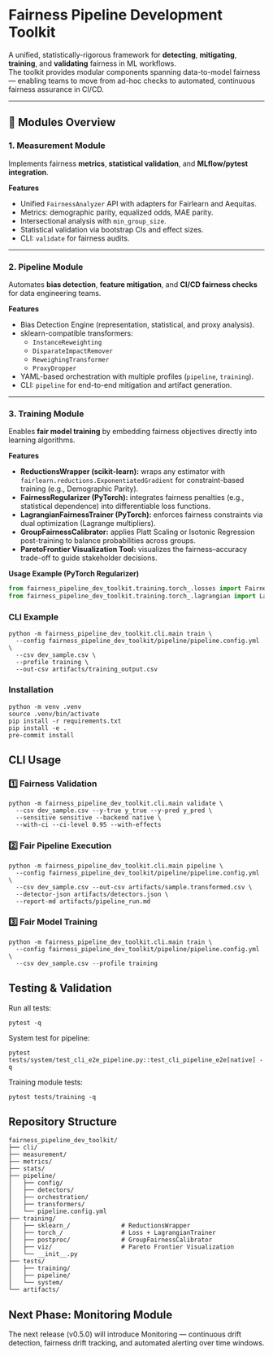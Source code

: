 # Fairness Pipeline Development Toolkit

A unified, statistically-rigorous framework for **detecting**, **mitigating**, **training**, and **validating** fairness in ML workflows.  
The toolkit provides modular components spanning data-to-model fairness — enabling teams to move from ad-hoc checks to automated, continuous fairness assurance in CI/CD.

---

## 🧩 Modules Overview

### **1. Measurement Module**
Implements fairness **metrics**, **statistical validation**, and **MLflow/pytest integration**.

**Features**
- Unified `FairnessAnalyzer` API with adapters for Fairlearn and Aequitas.  
- Metrics: demographic parity, equalized odds, MAE parity.  
- Intersectional analysis with `min_group_size`.  
- Statistical validation via bootstrap CIs and effect sizes.  
- CLI: `validate` for fairness audits.  

---

### **2. Pipeline Module**
Automates **bias detection**, **feature mitigation**, and **CI/CD fairness checks** for data engineering teams.

**Features**
- Bias Detection Engine (representation, statistical, and proxy analysis).  
- sklearn-compatible transformers:
  - `InstanceReweighting`
  - `DisparateImpactRemover`
  - `ReweighingTransformer`
  - `ProxyDropper`
- YAML-based orchestration with multiple profiles (`pipeline`, `training`).  
- CLI: `pipeline` for end-to-end mitigation and artifact generation.  

---

### **3. Training Module**
Enables **fair model training** by embedding fairness objectives directly into learning algorithms.

**Features**
- **ReductionsWrapper (scikit-learn):** wraps any estimator with `fairlearn.reductions.ExponentiatedGradient` for constraint-based training (e.g., Demographic Parity).  
- **FairnessRegularizer (PyTorch):** integrates fairness penalties (e.g., statistical dependence) into differentiable loss functions.  
- **LagrangianFairnessTrainer (PyTorch):** enforces fairness constraints via dual optimization (Lagrange multipliers).  
- **GroupFairnessCalibrator:** applies Platt Scaling or Isotonic Regression post-training to balance probabilities across groups.  
- **ParetoFrontier Visualization Tool:** visualizes the fairness–accuracy trade-off to guide stakeholder decisions.

**Usage Example (PyTorch Regularizer)**
```python
from fairness_pipeline_dev_toolkit.training.torch_.losses import FairnessRegularizerLoss
from fairness_pipeline_dev_toolkit.training.torch_.lagrangian import LagrangianFairnessTrainer
```

### CLI Example

```
python -m fairness_pipeline_dev_toolkit.cli.main train \
  --config fairness_pipeline_dev_toolkit/pipeline/pipeline.config.yml \
  --csv dev_sample.csv \
  --profile training \
  --out-csv artifacts/training_output.csv
```

### Installation
```
python -m venv .venv
source .venv/bin/activate
pip install -r requirements.txt
pip install -e .
pre-commit install
```

## CLI Usage
### 1️⃣ Fairness Validation

```console
python -m fairness_pipeline_dev_toolkit.cli.main validate \
  --csv dev_sample.csv --y-true y_true --y-pred y_pred \
  --sensitive sensitive --backend native \
  --with-ci --ci-level 0.95 --with-effects
```

### 2️⃣ Fair Pipeline Execution
```console
python -m fairness_pipeline_dev_toolkit.cli.main pipeline \
  --config fairness_pipeline_dev_toolkit/pipeline/pipeline.config.yml \
  --csv dev_sample.csv --out-csv artifacts/sample.transformed.csv \
  --detector-json artifacts/detectors.json \
  --report-md artifacts/pipeline_run.md
```

### 3️⃣ Fair Model Training
```console
python -m fairness_pipeline_dev_toolkit.cli.main train \
  --config fairness_pipeline_dev_toolkit/pipeline/pipeline.config.yml \
  --csv dev_sample.csv --profile training
```

## Testing & Validation

Run all tests:

```console
pytest -q
```


System test for pipeline:

```console
pytest tests/system/test_cli_e2e_pipeline.py::test_cli_pipeline_e2e[native] -q
```


Training module tests:

```console
pytest tests/training -q

```

## Repository Structure

```
fairness_pipeline_dev_toolkit/
├── cli/
├── measurement/
├── metrics/
├── stats/
├── pipeline/
│   ├── config/
│   ├── detectors/
│   ├── orchestration/
│   ├── transformers/
│   └── pipeline.config.yml
├── training/
│   ├── sklearn_/              # ReductionsWrapper
│   ├── torch_/                # Loss + LagrangianTrainer
│   ├── postproc/              # GroupFairnessCalibrator
│   ├── viz/                   # Pareto Frontier Visualization
│   └── __init__.py
├── tests/
│   ├── training/
│   ├── pipeline/
│   └── system/
└── artifacts/
```

## Next Phase: Monitoring Module

The next release (v0.5.0) will introduce Monitoring — continuous drift detection, fairness drift tracking, and automated alerting over time windows.